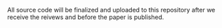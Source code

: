 All source code will be finalized and uploaded to this repository after we receive the reivews and before the paper is published. 
